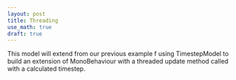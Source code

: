 ```yaml
---
layout: post
title: Threading
use_math: true
draft: true
---
```


This model will extend from our previous example f using TimestepModel to build an extension of MonoBehaviour with a threaded update method called with a calculated timestep.
